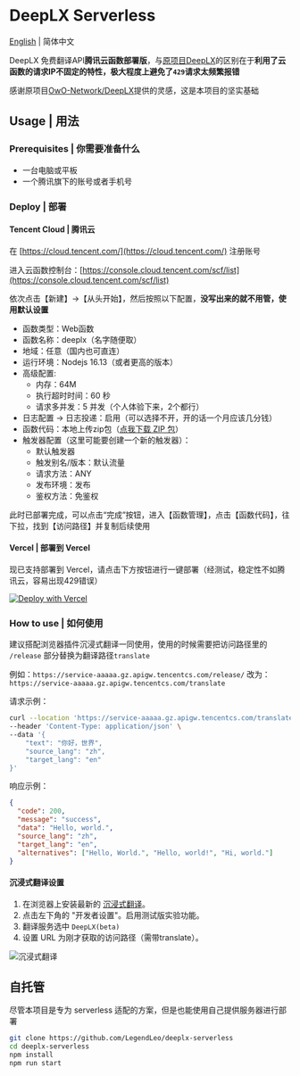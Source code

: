 # DeepLX Serverless

[English](./README_en.md) | 简体中文

DeepLX 免费翻译API**腾讯云函数部署版**，与[原项目DeepLX](https://github.com/OwO-Network/DeepLX)的区别在于**利用了云函数的请求IP不固定的特性，极大程度上避免了`429`请求太频繁报错**

感谢原项目[OwO-Network/DeepLX](https://github.com/OwO-Network/DeepLX)提供的灵感，这是本项目的坚实基础

## Usage | 用法

### Prerequisites | 你需要准备什么

- 一台电脑或平板
- 一个腾讯旗下的账号或者手机号

### Deploy | 部署

#### Tencent Cloud | 腾讯云

在 [https://cloud.tencent.com/](https://cloud.tencent.com/) 注册账号

进入云函数控制台：[https://console.cloud.tencent.com/scf/list](https://console.cloud.tencent.com/scf/list)

依次点击【新建】->【从头开始】，然后按照以下配置，**没写出来的就不用管，使用默认设置**

- 函数类型：Web函数
- 函数名称：deeplx（名字随便取）
- 地域：任意（国内也可直连）
- 运行环境：Nodejs 16.13（或者更高的版本）
- 高级配置:
    - 内存：64M
    - 执行超时时间：60 秒
    - 请求多并发：5 并发（个人体验下来，2个都行）
- 日志配置 -> 日志投递：启用（可以选择不开，开的话一个月应该几分钱）
- 函数代码：本地上传zip包（[点我下载 ZIP 包](https://github.com/LegendLeo/deeplx-serverless/releases/download/v1.0.0/dist.zip)）
- 触发器配置（这里可能要创建一个新的触发器）：
    - 默认触发器
    - 触发别名/版本：默认流量
    - 请求方法：ANY
    - 发布环境：发布
    - 鉴权方法：免鉴权

此时已部署完成，可以点击“完成”按钮，进入【函数管理】，点击【函数代码】，往下拉，找到【访问路径】并复制后续使用

#### Vercel | 部署到 Vercel

现已支持部署到 Vercel，请点击下方按钮进行一键部署（经测试，稳定性不如腾讯云，容易出现429错误）

[![Deploy with Vercel](https://vercel.com/button)](https://vercel.com/new/clone?repository-url=https%3A%2F%2Fgithub.com%2FLegendLeo%2Fdeeplx-serverless)

### How to use | 如何使用

建议搭配浏览器插件沉浸式翻译一同使用，使用的时候需要把访问路径里的 `/release` 部分替换为翻译路径`translate`

例如：`https://service-aaaaa.gz.apigw.tencentcs.com/release/` 改为：`https://service-aaaaa.gz.apigw.tencentcs.com/translate`

请求示例：

``` bash
curl --location 'https://service-aaaaa.gz.apigw.tencentcs.com/translate' \
--header 'Content-Type: application/json' \
--data '{
    "text": "你好，世界",
    "source_lang": "zh",
    "target_lang": "en"
}'
```

响应示例：

``` json
{
  "code": 200,
  "message": "success",
  "data": "Hello, world.",
  "source_lang": "zh",
  "target_lang": "en",
  "alternatives": ["Hello, World.", "Hello, world!", "Hi, world."]
}
```

#### 沉浸式翻译设置

1. 在浏览器上安装最新的 [沉浸式翻译](https://github.com/immersive-translate/immersive-translate/releases)。
2. 点击左下角的 "开发者设置"。启用测试版实验功能。
3. 翻译服务选中 `DeepLX(beta)`
3. 设置 URL 为刚才获取的访问路径（需带translate）。

![沉浸式翻译](https://github.com/LegendLeo/deeplx-serverless/assets/25115173/d3affe2b-9e99-4d5c-bc8c-cd67e70d0368)

## 自托管

尽管本项目是专为 serverless 适配的方案，但是也能使用自己提供服务器进行部署

``` bash
git clone https://github.com/LegendLeo/deeplx-serverless
cd deeplx-serverless
npm install
npm run start
```

